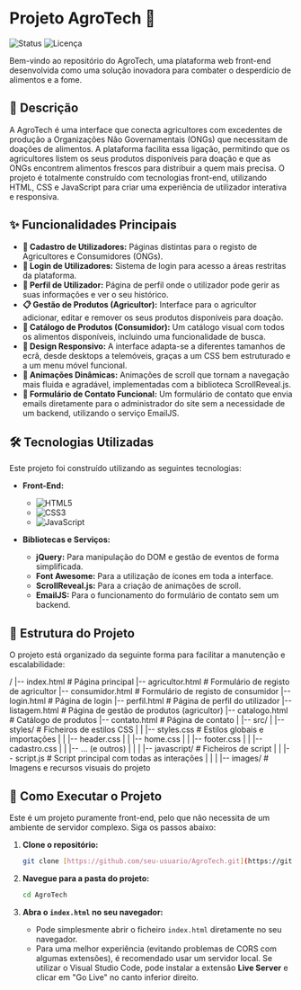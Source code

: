 # Projeto AgroTech 🌱

![Status](https://img.shields.io/badge/status-concluído-green)
![Licença](https://img.shields.io/badge/licença-MIT-blue)

Bem-vindo ao repositório do AgroTech, uma plataforma web front-end desenvolvida como uma solução inovadora para combater o desperdício de alimentos e a fome.

## 📖 Descrição

A AgroTech é uma interface que conecta agricultores com excedentes de produção a Organizações Não Governamentais (ONGs) que necessitam de doações de alimentos. A plataforma facilita essa ligação, permitindo que os agricultores listem os seus produtos disponíveis para doação e que as ONGs encontrem alimentos frescos para distribuir a quem mais precisa. O projeto é totalmente construído com tecnologias front-end, utilizando HTML, CSS e JavaScript para criar uma experiência de utilizador interativa e responsiva.

## ✨ Funcionalidades Principais

- **👤 Cadastro de Utilizadores:** Páginas distintas para o registo de Agricultores e Consumidores (ONGs).
- **🔑 Login de Utilizadores:** Sistema de login para acesso a áreas restritas da plataforma.
- **📄 Perfil de Utilizador:** Página de perfil onde o utilizador pode gerir as suas informações e ver o seu histórico.
- **📋 Gestão de Produtos (Agricultor):** Interface para o agricultor adicionar, editar e remover os seus produtos disponíveis para doação.
- **🛒 Catálogo de Produtos (Consumidor):** Um catálogo visual com todos os alimentos disponíveis, incluindo uma funcionalidade de busca.
- **📱 Design Responsivo:** A interface adapta-se a diferentes tamanhos de ecrã, desde desktops a telemóveis, graças a um CSS bem estruturado e a um menu móvel funcional.
- **🚀 Animações Dinâmicas:** Animações de scroll que tornam a navegação mais fluida e agradável, implementadas com a biblioteca ScrollReveal.js.
- **📧 Formulário de Contato Funcional:** Um formulário de contato que envia emails diretamente para o administrador do site sem a necessidade de um backend, utilizando o serviço EmailJS.

## 🛠️ Tecnologias Utilizadas

Este projeto foi construído utilizando as seguintes tecnologias:

- **Front-End:**
  - ![HTML5](https://img.shields.io/badge/HTML5-E34F26?style=for-the-badge&logo=html5&logoColor=white)
  - ![CSS3](https://img.shields.io/badge/CSS3-1572B6?style=for-the-badge&logo=css3&logoColor=white)
  - ![JavaScript](https://img.shields.io/badge/JavaScript-F7DF1E?style=for-the-badge&logo=javascript&logoColor=black)

- **Bibliotecas e Serviços:**
  - **jQuery:** Para manipulação do DOM e gestão de eventos de forma simplificada.
  - **Font Awesome:** Para a utilização de ícones em toda a interface.
  - **ScrollReveal.js:** Para a criação de animações de scroll.
  - **EmailJS:** Para o funcionamento do formulário de contato sem um backend.

## 📁 Estrutura do Projeto

O projeto está organizado da seguinte forma para facilitar a manutenção e escalabilidade:

/
|-- index.html              # Página principal
|-- agricultor.html         # Formulário de registo de agricultor
|-- consumidor.html         # Formulário de registo de consumidor
|-- login.html              # Página de login
|-- perfil.html             # Página de perfil do utilizador
|-- listagem.html           # Página de gestão de produtos (agricultor)
|-- catalogo.html           # Catálogo de produtos
|-- contato.html            # Página de contato
|
|-- src/
|   |-- styles/             # Ficheiros de estilos CSS
|   |   |-- styles.css      # Estilos globais e importações
|   |   |-- header.css
|   |   |-- home.css
|   |   |-- footer.css
|   |   |-- cadastro.css
|   |   |-- ... (e outros)
|   |
|   |-- javascript/         # Ficheiros de script
|   |   |-- script.js       # Script principal com todas as interações
|   |
|   |-- images/             # Imagens e recursos visuais do projeto

## 🚀 Como Executar o Projeto

Este é um projeto puramente front-end, pelo que não necessita de um ambiente de servidor complexo. Siga os passos abaixo:

1. **Clone o repositório:**

    ```bash
    git clone [https://github.com/seu-usuario/AgroTech.git](https://github.com/seu-usuario/AgroTech.git)
    ```

2. **Navegue para a pasta do projeto:**

    ```bash
    cd AgroTech
    ```

3. **Abra o `index.html` no seu navegador:**
    - Pode simplesmente abrir o ficheiro `index.html` diretamente no seu navegador.
    - Para uma melhor experiência (evitando problemas de CORS com algumas extensões), é recomendado usar um servidor local. Se utilizar o Visual Studio Code, pode instalar a extensão **Live Server** e clicar em "Go Live" no canto inferior direito.

